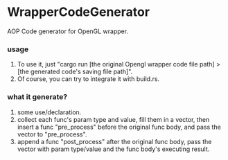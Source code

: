 # WrapperCodeGenerator
AOP Code generator for OpenGL wrapper.

### usage
1. To use it, just "cargo run [the original Opengl wrapper code file path] > [the generated code's saving file path]".
2. Of course, you can try to integrate it with build.rs.

### what it generate?
1. some use/declaration.
2. collect each func's param type and value, fill them in a vector, then insert a func "pre_process" before the original func body, and pass the vector to "pre_process".
3. append a func "post_process" after the original func body, pass the vector with param type/value and the func body's executing result.

